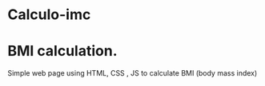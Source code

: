 # Calculo-imc
# BMI calculation.

Simple web page using HTML, CSS , JS to calculate BMI (body mass index)
